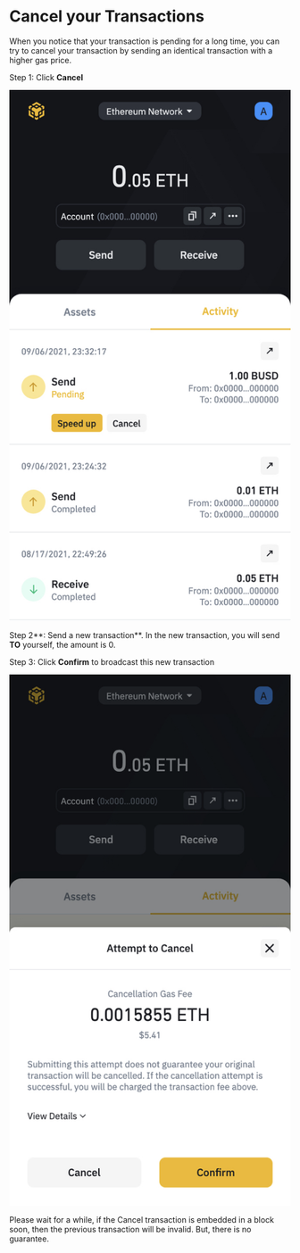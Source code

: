 # Cancel your Transactions

When you notice that your transaction is pending for a long time, you can try to cancel your transaction by sending an identical transaction with a higher gas price.

Step 1: Click **Cancel**

![](../../.gitbook/assets/image%20%2884%29.png)

Step 2**: Send a new transaction**. In the new transaction, you will send **TO** yourself, the amount is 0. 

Step 3: Click **Confirm** to broadcast this new transaction

![](../../.gitbook/assets/image%20%2880%29.png)

Please wait for a while, if the Cancel transaction is embedded in a block soon, then the previous transaction will be invalid. But, there is no guarantee.

